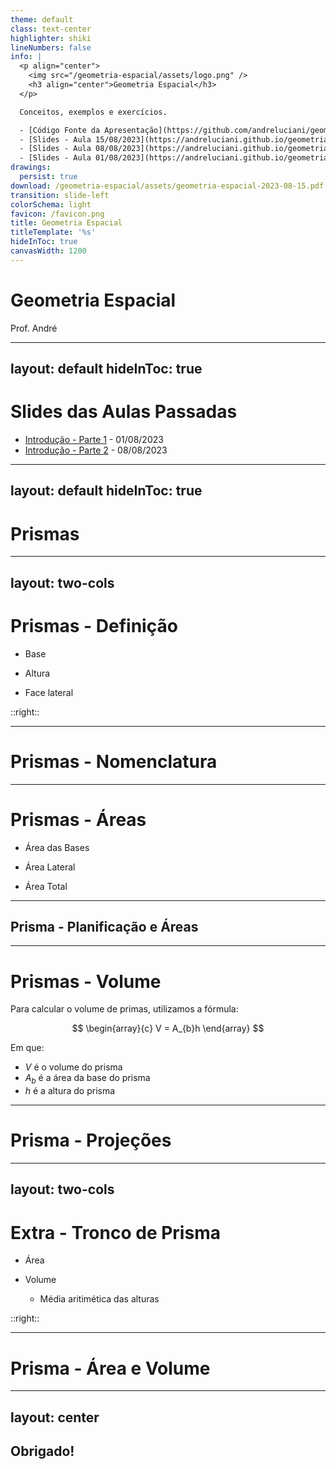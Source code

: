 ```yaml
---
theme: default
class: text-center
highlighter: shiki
lineNumbers: false
info: |
  <p align="center">
    <img src="/geometria-espacial/assets/logo.png" />
    <h3 align="center">Geometria Espacial</h3>
  </p>

  Conceitos, exemplos e exercícios.

  - [Código Fonte da Apresentação](https://github.com/andreluciani/geometria-espacial)
  - [Slides - Aula 15/08/2023](https://andreluciani.github.io/geometria-espacial/assets/geometria-espacial-2023-08-15.pdf)
  - [Slides - Aula 08/08/2023](https://andreluciani.github.io/geometria-espacial/assets/geometria-espacial-2023-08-08.pdf)
  - [Slides - Aula 01/08/2023](https://andreluciani.github.io/geometria-espacial/assets/geometria-espacial-2023-08-01.pdf)
drawings:
  persist: true
download: /geometria-espacial/assets/geometria-espacial-2023-08-15.pdf
transition: slide-left
colorSchema: light
favicon: /favicon.png
title: Geometria Espacial
titleTemplate: '%s'
hideInToc: true
canvasWidth: 1200
---
```


<DrauuConfig/>
<Logo />

# Geometria Espacial

Prof. André

<div class="abs-br m-6 flex gap-2">
  <a href="https://github.com/andreluciani/geometria-espacial" target="_blank" alt="Código Fonte (GitHub)"
    class="text-xl slidev-icon-btn opacity-50 !border-none !hover:text-white">
    <carbon-logo-github />
  </a>
  <a href="https://andreluciani.github.io/geometria-espacial/" target="_blank" alt="GitHub"
    class="text-xl slidev-icon-btn opacity-50 !border-none !hover:text-white">
    <octicon-link-16 />
  </a>
  <a href="https://andreluciani.github.io/geometria-espacial/assets/geometria-espacial-2023-08-15.pdf" target="_blank" alt="PDF"
    class="text-xl slidev-icon-btn opacity-50 !border-none !hover:text-white">
    <fa6-solid:file-pdf />
  </a>
</div>

---
layout: default
hideInToc: true
---

# Slides das Aulas Passadas

- [Introdução - Parte 1](/geometria-espacial/introducao-pt1) - 01/08/2023
- [Introdução - Parte 2](/geometria-espacial/introducao-pt2) - 08/08/2023

---
layout: default
hideInToc: true
---

# Prismas

<Toc maxDepth="1"></Toc>

---
layout: two-cols
---

# Prismas - Definição

<v-clicks>

- Base

- Altura

- Face lateral

</v-clicks>

::right::

<Prisms />

---

# Prismas - Nomenclatura

<PrismsCategories />

---

# Prismas - Áreas

<v-clicks>

- Área das Bases

- Área Lateral

- Área Total

</v-clicks>

---

## Prisma - Planificação e Áreas

<PrismNet />


---

# Prismas - Volume

Para calcular o volume de primas, utilizamos a fórmula:

$$
\begin{array}{c}
V = A_{b}h
\end{array}
$$

Em que:

- $V$ é o volume do prisma
- $A_{b}$ é a área da base do prisma
- $h$ é a altura do prisma

---

# Prisma - Projeções

<ProjectionsPrismInteractive />

---
layout: two-cols
---

# Extra - Tronco de Prisma

<v-clicks>

- Área

- Volume
  - Média aritimética das alturas
</v-clicks>

::right::

<TruncatedPrism :position="[0,0,0]" />

---

# Prisma - Área e Volume

<PrismsAreaVolume />

---
layout: center
---

## Obrigado!